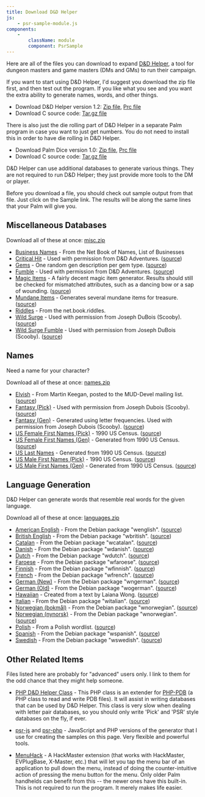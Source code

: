 ```yaml
---
title: Download D&D Helper
js:
    - psr-sample-module.js
components:
    -
        className: module
        component: PsrSample
---
```


Here are all of the files you can download to expand [D&D Helper](../), a tool for dungeon masters and game masters (DMs and GMs) to run their campaign.

If you want to start using D&D Helper, I'd suggest you download the zip file first, and then test out the program.  If you like what you see and you want the extra ability to generate names, words, and other things.

* Download D&D Helper version 1.2:  [Zip file](dnd-helper.zip), [Prc file](dnd-helper.prc)
* Download C source code:  [Tar.gz file](dnd-helper-1.2.tar.gz)

There is also just the die rolling part of D&D Helper in a separate Palm program in case you want to just get numbers.  You do not need to install this in order to have die rolling in D&D Helper.

* Download Palm Dice version 1.0:  [Zip file](palm-dice.zip), [Prc file](palm-dice.prc)
* Download C source code:  [Tar.gz file](palm-dice-source.tar.gz)


D&D Helper can use additional databases to generate various things.  They are not required to run D&D Helper; they just provide more tools to the DM or player.

Before you download a file, you should check out sample output from that file.  Just click on the Sample link. The results will be along the same lines that your Palm will give you.


Miscellaneous Databases
-----------------------

Download all of these at once:  [misc.zip](misc.zip)

* [Business Names](misc/business.pdb) - From the Net Book of Names, List of Businesses <div class="module" psr-sample="misc/business.psr.txt"></div>
* [Critical Hit](misc/crit-hit.pdb) - Used with permission from D&D Adventures. ([source](http://dndadventure.com/dnda_optional_rules.html)) <div class="module" psr-sample="misc/crit-hit.psr.txt"></div>
* [Gems](misc/gems.pdb) - One random gen description per gem type. ([source](http://www.systemreferencedocuments.org/index.htm?35/wotc.htm)) <div class="module" psr-sample="misc/gems.psr.txt"></div>
* [Fumble](misc/crit-miss.pdb) - Used with permission from D&D Adventures. ([source](http://dndadventure.com/dnda_optional_rules.html)) <div class="module" psr-sample="misc/crit-miss.psr.txt"></div>
* [Magic Items](misc/magic-items.pdb) - A fairly decent magic item generator.  Results should still be checked for mismatched attributes, such as a dancing bow or a sap of wounding. ([source](http://www.d20srd.org/indexes/magicItems.htm)) <div class="module" psr-sample="misc/magic-items.psr.txt"></div>
* [Mundane Items](misc/mundane.pdb) - Generates several mundane items for treasure. ([source](http://www.d20srd.org/srd/treasure.htm)) <div class="module" psr-sample="misc/mundane.psr.txt"></div>
* [Riddles](misc/riddles.pdb) - From the net.book.riddles. <div class="module" psr-sample="misc/riddles.psr.txt"></div>
* [Wild Surge](misc/wildsurge.pdb) - Used with permission from Joseph DuBois (Scooby). ([source](http://www.miniworld.com/adnd/surge.html)) <div class="module" psr-sample="misc/wildsurge.psr.txt"></div>
* [Wild Surge Fumble](misc/wildsurgefumble.pdb) - Used with permission from Joseph DuBois (Scooby). ([source](http://www.miniworld.com/adnd/surge.html)) <div class="module" psr-sample="misc/wildsurgefumble.psr.txt"></div>


Names
-----

Need a name for your character?

Download all of these at once:  [names.zip](names.zip)

* [Elvish](names/elf-names.pdb) - From Martin Keegan, posted to the MUD-Devel mailing list. ([source](http://www.kanga.nu/archives/MUD-Dev-L/1997Q2/msg01379.php)) <div class="module" psr-sample="names/elf-names.psr.txt"></div>
* [Fantasy (Pick)](names/fantnames.pdb) - Used with permission from Joseph Dubois (Scooby).  ([source](http://www.miniworld.com/adnd/)) <div class="module" psr-sample="names/fantnames.psr.txt"></div>
* [Fantasy (Gen)](names/fantna-g.pdb) - Generated using letter frequencies.  Used with permission from Joseph Dubois (Scooby).  ([source](http://www.miniworld.com/adnd/))
* [US Female First Names (Pick)](names/us-female.pdb) - 1990 US Census.  ([source](http://www.census.gov/genealogy/names/)) <div class="module" psr-sample="names/us-female.psr.txt"></div>
* [US Female First Names (Gen)](names/us-female-g.pdb) - Generated from 1990 US Census.  ([source](http://www.census.gov/genealogy/names/))
* [US Last Names](names/us-last.pdb) - Generated from 1990 US Census.  ([source](http://www.census.gov/genealogy/names/)) <div class="module" psr-sample="names/us-last.psr.txt"></div>
* [US Male First Names (Pick)](names/us-male.pdb) - 1990 US Census.  ([source](http://www.census.gov/genealogy/names/)) <div class="module" psr-sample="names/us-male.psr.txt"></div>
* [US Male First Names (Gen)](names/us-male-g.pdb) - Generated from 1990 US Census.  ([source](http://www.census.gov/genealogy/names/))


Language Generation
-------------------

D&D Helper can generate words that resemble real words for the given language.

Download all of these at once:  [languages.zip](languages.zip)

* [American English](languages/english.pdb) - From the Debian package "wenglish". ([source](http://packages.debian.org/stable/text/wenglish.html))
* [British English](languages/british.pdb) - From the Debian package "wbritish". ([source](http://packages.debian.org/stable/text/wbritish.html))
* [Catalan](languages/catalan.pdb) - From the Debian package "wcatalan". ([source](http://packages.debian.org/stable/text/wcatalan.html))
* [Danish](languages/danish.pdb) - From the Debian package "wdanish". ([source](http://packages.debian.org/stable/text/wdanish.html))
* [Dutch](languages/dutch.pdb) - From the Debian package "wdutch". ([source](http://packages.debian.org/stable/text/wdutch.html))
* [Faroese](languages/faroese.pdb) - From the Debian package "wfaroese". ([source](http://packages.debian.org/stable/text/wfaroese.html))
* [Finnish](languages/finnish.pdb) - From the Debian package "wfinnish". ([source](http://packages.debian.org/stable/text/wfinnish.html))
* [French](languages/french.pdb) - From the Debian package "wfrench". ([source](http://packages.debian.org/stable/text/wfrench.html))
* [German (New)](languages/ngerman.pdb) - From the Debian package "wngerman". ([source](http://packages.debian.org/stable/text/wngerman.html))
* [German (Old)](languages/german.pdb) - From the Debian package "wogerman". ([source](http://packages.debian.org/stable/text/wogerman.html))
* [Hawaiian](languages/hawaiian.pdb) - Created from a text by Laiana Wong. ([source](http://www.hawaii-nation.org/kahale-leka.html))
* [Italian](languages/italian.pdb) - From the Debian package "witalian". ([source](http://packages.debian.org/stable/text/witalian.html))
* [Norwegian (bokmål)](languages/bokmaal.pdb) - From the Debian package "wnorwegian". ([source](http://packages.debian.org/stable/text/wnorwegian.html))
* [Norwegian (nynorsk)](languages/nynorsk.pdb) - From the Debian package "wnorwegian". ([source](http://packages.debian.org/stable/text/wnorwegian.html))
* [Polish](languages/polish.pdb) - From a Polish wordlist. ([source](http://wordlists.cjb.net/))
* [Spanish](languages/spanish.pdb) - From the Debian package "wspanish". ([source](http://packages.debian.org/stable/text/wspanish.html))
* [Swedish](languages/swedish.pdb) - From the Debian package "wswedish". ([source](http://packages.debian.org/stable/text/wswedish.html))


Other Related Items
-------------------

Files listed here are probably for "advanced" users only.  I link to them for the odd chance that they might help someone.

* [PHP D&D Helper Class](dnd-helper.inc.txt) - This PHP class is an extender for [PHP-PDB](https://github.com/fidian/php-pdb) (a PHP class to read and write PDB files).  It will assist in writing databases that can be used by D&D Helper.  This class is very slow when dealing with letter pair databases, so you should only write 'Pick' and 'PSR' style databases on the fly, if ever.

* [psr-js](http://github.com/fidian/psr-js) and [psr-php](http://github.com/fidian/psr-php) - JavaScript and PHP versions of the generator that I use for creating the samples on this page.  Very flexible and powerful tools.

* [MenuHack](menuhack.zip) - A HackMaster extension (that works with HackMaster, EVPlugBase, X-Master, etc.) that will let you tap the menu bar of an application to pull down the menu, instead of doing the counter-intuitive action of pressing the menu button for the menu.  Only older Palm handhelds can benefit from this -- the newer ones have this built-in.  This is not required to run the program.  It merely makes life easier.

